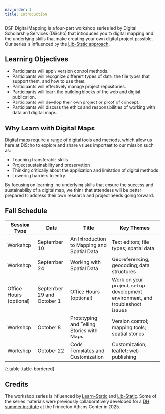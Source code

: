 ```yaml
---
nav_order: 1
title: Introduction
---
```


DSF Digital Mapping is a four-part workshop series led by Digital Scholarship Services (DiScho) that introduces you to digital mapping and the underlying skills that make creating your own digital project possible. Our series is influenced by the [Lib-Static approach](https://lib-static.github.io/about/).

## Learning Objectives

- Participants will apply version control methods. 
- Participants will recognize different types of data, the file types that support them, and how to use them.
- Participants will effectively manage project repositories.
- Participants will learn the building blocks of the web and digital publication.
- Participants will develop their own project or proof of concept.
- Participants will discuss the ethics and responsibilities of working with data and digital maps.

## Why Learn with Digital Maps

Digital maps require a range of digital tools and methods, which allow us here at DiScho to explore and share values important to our mission such as:

- Teaching transferable skills
- Project sustainability and preservation
- Thinking critically about the application and limitation of digital methods
- Lowering barriers to entry

By focusing on learning the underlying skills that ensure the success and sustainability of a digital map, we think that attendees will be better prepared to address their own research and project needs going forward.

## Fall Schedule

Session Type | Date | Title | Key Themes
--- | --- | --- | ---
Workshop | September 10 | An Introduction to Mapping and Spatial Data | Text editors; file types; spatial data |
Workshop | September 24 | Working with Spatial Data | Georeferencing; geocoding; data structures
Office Hours (optional) | September 29 and October 1 | Office Hours (optional) | Work on your project, set up development environment, and troubleshoot issues
Workshop | October 8 | Prototyping and Telling Stories with Maps | Version control; mapping tools; spatial stories
Workshop | October 22 | Code Templates and Customization | Customization; leaflet; web publishing
{:.table .table-bordered}

## Credits

The workshop series is influenced by [Learn-Static](https://learn-static.github.io/) and [Lib-Static](https://lib-static.github.io/). Some of the series materials were previously collaboratively developed for a [DH summer institute](https://princeton-cdh.github.io/athens2025/) at the Princeton Athens Center in 2025.